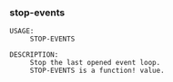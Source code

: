### stop-events
```red
USAGE:
     STOP-EVENTS 

DESCRIPTION: 
     Stop the last opened event loop. 
     STOP-EVENTS is a function! value.

```